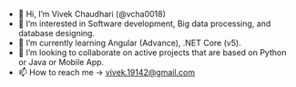 - 👋 Hi, I’m Vivek Chaudhari (@vcha0018)
- 👀 I’m interested in Software development, Big data processing, and database designing.
- 🌱 I’m currently learning Angular (Advance), .NET Core (v5).
- 💞️ I’m looking to collaborate on active projects that are based on Python or Java or Mobile App.
- 📫 How to reach me -> vivek.19142@gmail.com

<!---
vcha0018/vcha0018 is a ✨ special ✨ repository because its `README.md` (this file) appears on your GitHub profile.
You can click the Preview link to take a look at your changes.
--->

